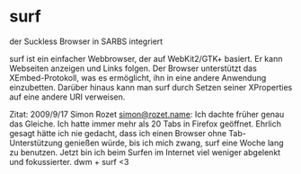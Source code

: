# surf
der Suckless Browser in SARBS integriert

surf ist ein einfacher Webbrowser, der auf WebKit2/GTK+ basiert. Er kann
Webseiten anzeigen und Links folgen. Der Browser unterstützt das
XEmbed-Protokoll, was es ermöglicht, ihn in eine andere Anwendung einzubetten.
Darüber hinaus kann man surf durch Setzen seiner XProperties auf eine andere
URI verweisen.

Zitat:
2009/9/17 Simon Rozet simon@rozet.name:
Ich dachte früher genau das Gleiche. Ich hatte immer mehr als 20 Tabs in
Firefox geöffnet. Ehrlich gesagt hätte ich nie gedacht, dass ich einen Browser
ohne Tab-Unterstützung genießen würde, bis ich mich zwang, surf eine Woche lang
zu benutzen. Jetzt bin ich beim Surfen im Internet viel weniger abgelenkt und
fokussierter. dwm + surf <3
